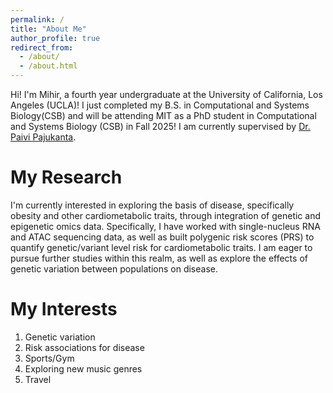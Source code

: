 ```yaml
---
permalink: /
title: "About Me"
author_profile: true
redirect_from: 
  - /about/
  - /about.html
---
```


Hi! I'm Mihir, a fourth year undergraduate at the University of California, Los Angeles (UCLA)! I just completed my B.S. in Computational and Systems Biology(CSB) and will be attending MIT as a PhD student in Computational and Systems Biology (CSB) in Fall 2025! I am currently supervised by [Dr. Paivi Pajukanta](https://pajukantalab.dgsom.ucla.edu/).

My Research
======
I'm currently interested in exploring the basis of disease, specifically obesity and other cardiometabolic traits, through integration of genetic and epigenetic omics data. Specifically, I have worked with single-nucleus RNA and ATAC sequencing data, as well as built polygenic risk scores (PRS) to quantify genetic/variant level risk for cardiometabolic traits. I am eager to pursue further studies within this realm, as well as explore the effects of genetic variation between populations on disease.

My Interests
======
1. Genetic variation
1. Risk associations for disease
1. Sports/Gym
1. Exploring new music genres 
1. Travel
